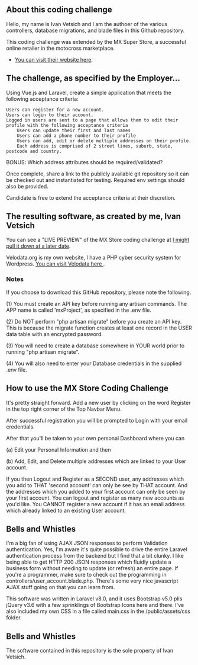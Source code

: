 ## About this coding challenge

Hello, my name is Ivan Vetsich and I am the authoer of the various controllers, database migrations, and blade files in this Github repository.

This coding challenge was extended by the MX Super Store, a successful online retailer in the motocross marketplace.

- [You can visit their website here](https://mxstore.com.au).

## The challenge, as specified by the Employer...

Using Vue.js and Laravel, create a simple application that meets the following acceptance criteria:

    Users can register for a new account.
    Users can login to their account.
    Logged in users are sent to a page that allows them to edit their profile with the following acceptance criteria
        Users can update their first and last names
        Users can add a phone number to their profile
        Users can add, edit or delete multiple addresses on their profile.
        Each address is comprised of 2 street lines, suburb, state, postcode and country.

BONUS: Which address attributes should be required/validated?

Once complete, share a link to the publicly available git repository so it can be checked out and instantiated for testing. Required env settings should also be provided.

Candidate is free to extend the acceptance criteria at their discretion.

## The resulting software, as created by me, Ivan Vetsich

You can see a "LIVE PREVIEW" of the MX Store coding challenge at [I might pull it down at a later date](https://mx.velodata.org).

Velodata.org is my own website, I have a PHP cyber security system for Wordpress. [You can visit Velodata here ](https://velodata.org).

### Notes

If you choose to download this GitHub repository, please note the following.

(1) You must create an API key before running any artisan commands. The APP name is called 'mxProject', as specified in the .env file.

(2) Do NOT perform "php artisan migrate" before you create an API key. This is because the migrate function creates at least one record in the USER data table with an encrypted password.

(3) You will need to create a database somewhere in YOUR world prior to running "php artisan migrate".

(4) You will also need to enter your Database credentials in the supplied .env file.

## How to use the MX Store Coding Challenge

It's pretty straight forward. Add a new user by clicking on the word Register in the top right corner of the Top Navbar Menu.

After successful registration you will be prompted to Login with your email credentials.

After that you'll be taken to your own personal Dashboard where you can

(a) Edit your Personal Information and then

(b) Add, Edit, and Delete multiple addresses which are linked to your User account.

If you then Logout and Register as a SECOND user, any addresses which you add to THAT 'second account' can only be see by THAT account. And the addresses which you added to your first account can only be seen by your first account. You can logout and register as many new accounts as you'd like. You CANNOT register a new account if it has an email address which already linked to an existing User account.

## Bells and Whistles

I'm a big fan of using AJAX JSON responses to perform Validation authentication. Yes, I'm aware it's quite possible to drive the entire Laravel authentication process from the backend but I find that a bit clunky. I like being able to get HTTP 200 JSON responses which fluidly update a business form without needing to update (or refresh) an entire page. If you're a programmer, make sure to check out the programming in controllers/user_account.blade.php. There's some very nice javascript AJAX stuff going on that you can learn from.

This software was written in Laravel v8.0, and it uses Bootstrap v5.0 plis jQuery v3.6 with a few sprinklings of Bootstrap Icons here and there. I've also included my own CSS in a file called main.css in the /public/assets/css folder.

## Bells and Whistles

The software contained in this repository is the sole property of Ivan Vetsich.
